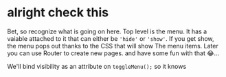 # alright check this

Bet, so recognize what is going on here. Top level is the menu. It has a vaiable attached to it that can either be `'hide'` or `'show'`. If you get show, the menu pops out thanks to the CSS that will show The menu items. Later you can use Router to create new pages. and have some fun with that 😂...

We'll bind visibility as an attribute on `toggleMenu();` so it knows
